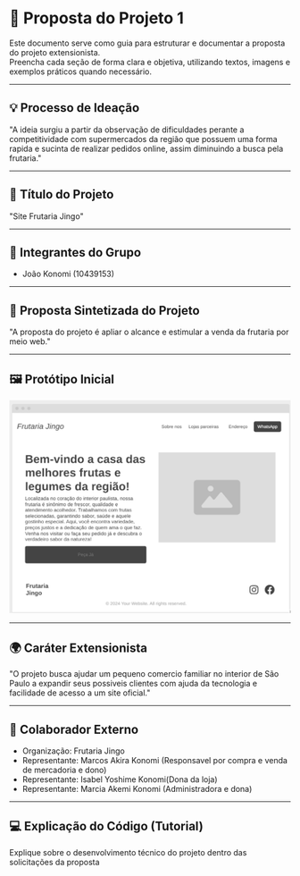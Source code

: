 # 📘 Proposta do Projeto 1

Este documento serve como guia para estruturar e documentar a proposta do projeto extensionista.  
Preencha cada seção de forma clara e objetiva, utilizando textos, imagens e exemplos práticos quando necessário.

---

## 💡 Processo de Ideação
<!-- Explique como surgiu a ideia do projeto, quais problemas ou oportunidades foram identificados e como o grupo chegou à proposta atual -->  
"A ideia surgiu a partir da observação de dificuldades perante a competitividade com supermercados da região que possuem uma forma rapida e sucinta de realizar pedidos online, assim diminuindo a busca pela frutaria."

---

## 📌 Título do Projeto
<!-- Insira aqui o título do projeto extensionista -->
"Site Frutaria Jingo"

---

## 👥 Integrantes do Grupo
<!-- Liste todos os integrantes do grupo com nome completo e RA -->
- João Konomi (10439153)


---

## 📝 Proposta Sintetizada do Projeto
<!-- Descreva em poucas linhas a ideia central do projeto, destacando os objetivos e o impacto esperado -->
"A proposta do projeto é apliar o alcance e estimular a venda da frutaria por meio web."

---

## 🖼️ Protótipo Inicial
<!-- Inclua imagens ou links das telas, fluxos ou mockups do protótipo inicial -->

![Protótipo da Tela Inicial](wireframefrutaria.png)

---

## 🌍 Caráter Extensionista
<!-- Explique como o projeto contribui para a comunidade externa e qual é a sua relevância social -->
 
"O projeto busca ajudar um pequeno comercio familiar no interior de São Paulo a expandir seus possiveis clientes com ajuda da tecnologia e facilidade de acesso a um site oficial."

---

## 🤝 Colaborador Externo
<!-- Indique quem é a pessoa ou organização parceira que colabora com o projeto nas ações extensionistas -->
- Organização: Frutaria Jingo  
- Representante: Marcos Akira Konomi (Responsavel por compra e venda de mercadoria e dono)
- Representante: Isabel Yoshime Konomi(Dona da loja) 
- Representante: Marcia Akemi Konomi (Administradora e dona)

---

## 💻 Explicação do Código (Tutorial)
<!-- Documente o funcionamento do código desenvolvido, passo a passo, como em um tutorial -->
Explique sobre o desenvolvimento técnico do projeto dentro das solicitações da proposta
